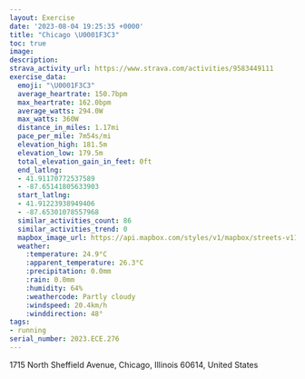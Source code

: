 ```yaml
---
layout: Exercise
date: '2023-08-04 19:25:35 +0000'
title: "Chicago \U0001F3C3"
toc: true
image:
description:
strava_activity_url: https://www.strava.com/activities/9583449111
exercise_data:
  emoji: "\U0001F3C3"
  average_heartrate: 150.7bpm
  max_heartrate: 162.0bpm
  average_watts: 294.0W
  max_watts: 360W
  distance_in_miles: 1.17mi
  pace_per_mile: 7m54s/mi
  elevation_high: 181.5m
  elevation_low: 179.5m
  total_elevation_gain_in_feet: 0ft
  end_latlng:
  - 41.91170772537589
  - -87.65141805633903
  start_latlng:
  - 41.91223938949406
  - -87.65301078557968
  similar_activities_count: 86
  similar_activities_trend: 0
  mapbox_image_url: https://api.mapbox.com/styles/v1/mapbox/streets-v11/static/path-5+787af2-1.0(g%7Bx~F%7Ck~uOCmBK_%40%40OZo%40jA%7BAN%5BLeAFaBLo%40AgBTCDKBO%40%7BAA%7DAIcEC%7DCH%7DD%3F%7B%40%40a%40HQXYTONETAhA%5ChB%40RHJHP%5C%5ErCFRnDbCFH%40HgRrY),pin-s-s+e5b22e(-87.65135,41.91172),pin-s-f+89ae00(-87.64977,41.91119)/auto/800x800?access_token=pk.eyJ1Ijoiam9zaGJlY2ttYW4iLCJhIjoiY205eWR2aDd1MWZ6djJrbXc4a3M0bWZleiJ9.XiG9OWkNcZk2QzjJbxLB4A
  weather:
    :temperature: 24.9°C
    :apparent_temperature: 26.3°C
    :precipitation: 0.0mm
    :rain: 0.0mm
    :humidity: 64%
    :weathercode: Partly cloudy
    :windspeed: 20.4km/h
    :winddirection: 48°
tags:
- running
serial_number: 2023.ECE.276
---
```

1715 North Sheffield Avenue, Chicago, Illinois 60614, United States
